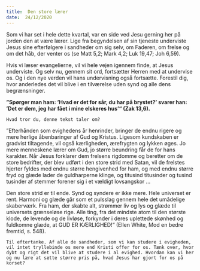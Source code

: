 ```yaml
---
title:  Den store lærer
date:  24/12/2020
---
```


Som vi har set i hele dette kvartal, var en side ved Jesu gerning her på jorden den at være lærer. Lige fra begyndelsen af sin tjeneste underviste Jesus sine efterfølgere i sandheder om sig selv, om Faderen, om frelse og om det håb, der venter os (se Matt 5,2; Mark 4,2; Luk 19,47; Joh 6,59).

Hvis vi læser evangelierne, vil vi hele vejen igennem finde, at Jesus underviste. Og selv nu, gennem sit ord, fortsætter Herren med at undervise os. Og i den nye verden vil hans undervisning også fortsætte. Forestil dig, hvor anderledes det vil blive i en tilværelse uden synd og alle dens begrænsninger.

**”Spørger man ham: ’Hvad er det for sår, du har på brystet?’ svarer han: ’Det er dem, jeg har fået i mine elskeres hus’“ (Zak 13,6).**

`Hvad tror du, denne tekst taler om?`

”Efterhånden som evighedens år henrinder, bringer de endnu rigere og mere herlige åbenbaringer af Gud og Kristus. Ligesom kundskaben er gradvist tiltagende, vil også kærligheden, ærefrygten og lykken øges. Jo mere menneskene lærer om Gud, jo større beundring får de for hans karakter. Når Jesus forklarer dem frelsens rigdomme og beretter om de store bedrifter, der blev udført i den store strid med Satan, vil de frelstes hjerter fyldes med endnu større hengivenhed for ham, og med endnu større fryd og glæde lader de guldharperne klinge, og titusind titusinder og tusind tusinder af stemmer forener sig i et vældigt lovsangskor …

Den store strid er til ende. Synd og syndere er ikke mere. Hele universet er rent. Harmoni og glæde går som et pulsslag gennem hele det umådelige skaberværk. Fra ham, der skabte alt, strømmer liv og lys og glæde til universets grænseløse rige. Alle ting, fra det mindste atom til den største klode, de levende og de livløse, forkynder i deres uplettede skønhed og fuldkomne glæde, at GUD ER KÆRLIGHED!“ (Ellen White, Mod en bedre fremtid, s. 548).

`Til eftertanke. Af alle de sandheder, som vi kan studere i evigheden, vil intet tryllebinde os mere end Kristi offer for os. Tænk over, hvor dybt og rigt det vil blive at studere i al evighed. Hvordan kan vi her og nu lære at sætte større pris på, hvad Jesus har gjort for os på korset?`